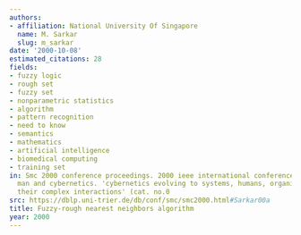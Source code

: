 ```yaml
---
authors:
- affiliation: National University Of Singapore
  name: M. Sarkar
  slug: m_sarkar
date: '2000-10-08'
estimated_citations: 28
fields:
- fuzzy logic
- rough set
- fuzzy set
- nonparametric statistics
- algorithm
- pattern recognition
- need to know
- semantics
- mathematics
- artificial intelligence
- biomedical computing
- training set
in: Smc 2000 conference proceedings. 2000 ieee international conference on systems,
  man and cybernetics. 'cybernetics evolving to systems, humans, organizations, and
  their complex interactions' (cat. no.0
src: https://dblp.uni-trier.de/db/conf/smc/smc2000.html#Sarkar00a
title: Fuzzy-rough nearest neighbors algorithm
year: 2000
---
```

